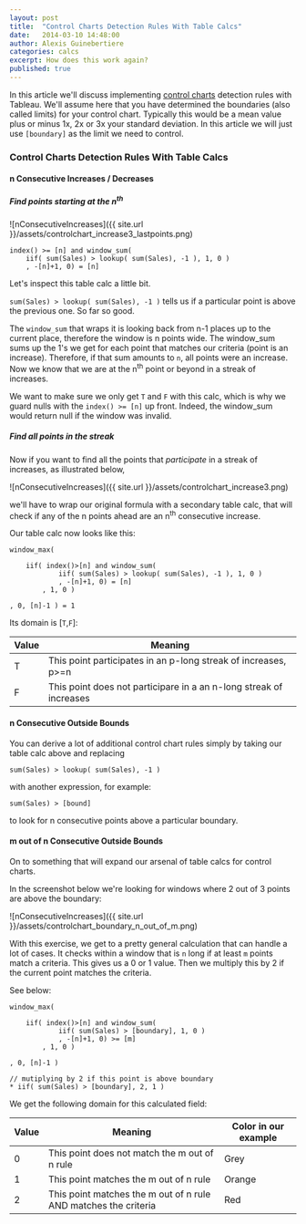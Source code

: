 ```yaml
---
layout: post
title:  "Control Charts Detection Rules With Table Calcs"
date:   2014-03-10 14:48:00
author: Alexis Guinebertiere
categories: calcs
excerpt: How does this work again?
published: true
---
```


In this article we'll discuss implementing [control charts] detection rules with Tableau. We'll assume here that you have determined the boundaries (also called limits) for your control chart. Typically this would be a mean value plus or minus 1x, 2x or 3x your standard deviation. In this article we will just use `[boundary]` as the limit we need to control.

### Control Charts Detection Rules With Table Calcs ###

#### n Consecutive Increases / Decreases ####

##### Find points starting at the n<sup>th</sup> #####

![nConsecutiveIncreases]({{ site.url }}/assets/controlchart_increase3_lastpoints.png)

```
index() >= [n] and window_sum(
    iif( sum(Sales) > lookup( sum(Sales), -1 ), 1, 0 )
    , -[n]+1, 0) = [n]
```

Let's inspect this table calc a little bit.

`sum(Sales) > lookup( sum(Sales), -1 )` tells us if a particular point is above the previous one. So far so good.

The `window_sum` that wraps it is looking back from n-1 places up to the current place, therefore the window is n points wide. The window_sum sums up the 1's we get for each point that matches our criteria (point is an increase). Therefore, if that sum amounts to `n`, all points were an increase. Now we know that we are at the n<sup>th</sup> point or beyond in a streak of increases.

We want to make sure we only get `T` and `F` with this calc, which is why we guard nulls with the `index() >= [n]` up front. Indeed, the window_sum would return null if the window was invalid.

##### Find all points in the streak #####

Now if you want to find all the points that *participate* in a streak of increases, as illustrated below,

![nConsecutiveIncreases]({{ site.url }}/assets/controlchart_increase3.png)

we'll have to wrap our original formula with a secondary table calc, that will check if any of the n points ahead are an n<sup>th</sup> consecutive increase.

Our table calc now looks like this:

```
window_max(

    iif( index()>[n] and window_sum(
            iif( sum(Sales) > lookup( sum(Sales), -1 ), 1, 0 )
            , -[n]+1, 0) = [n]
        , 1, 0 )

, 0, [n]-1 ) = 1
```

Its domain is \[`T`,`F`\]:

| Value | Meaning |
|-------|---------|
| T     | This point participates in an p-long streak of increases, p>=n |
| F     | This point does not participare in a an n-long streak of increases |


#### n Consecutive Outside Bounds ####

You can derive a lot of additional control chart rules simply by taking our table calc above and replacing
```
sum(Sales) > lookup( sum(Sales), -1 )
```
with another expression, for example:
```
sum(Sales) > [bound]
```
to look for n consecutive points above a particular boundary.

#### m out of n Consecutive Outside Bounds ####

On to something that will expand our arsenal of table calcs for control charts.

In the screenshot below we're looking for windows where 2 out of 3 points are above the boundary:

![nConsecutiveIncreases]({{ site.url }}/assets/controlchart_boundary_n_out_of_m.png)

With this exercise, we get to a pretty general calculation that can handle a lot of cases.
It checks within a window that is `n` long if at least `m` points match a criteria. This gives us a 0 or 1 value.
Then we multiply this by 2 if the current point matches the criteria.

See below:

```
window_max(

    iif( index()>[n] and window_sum(
            iif( sum(Sales) > [boundary], 1, 0 )
            , -[n]+1, 0) >= [m]
        , 1, 0 )

, 0, [n]-1 )

// mutiplying by 2 if this point is above boundary
* iif( sum(Sales) > [boundary], 2, 1 )
```

We get the following domain for this calculated field:

| Value | Meaning | Color in our example |
|-------|---------|----------------------|
| 0     | This point does not match the m out of n rule | Grey |
| 1     | This point matches the m out of n rule | Orange |
| 2     | This point matches the m out of n rule AND matches the criteria | Red  |


[Control Charts]: http://en.wikipedia.org/wiki/Control_charts